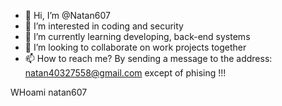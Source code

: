 - 👋 Hi, I’m @Natan607
- 👀 I’m interested in coding and security 
- 🌱 I’m currently learning developing, back-end systems
- 💞️ I’m looking to collaborate on work projects together
- 📫 How to reach me? By sending a message to the address:
          natan40327558@gmail.com  except of phising !!!
<!---
Natan607/Natan607 is a ✨ special ✨ repository because its `README.md` (this file) appears on your GitHub profile.
You can click the Preview link to take a look at your changes.
--->
WHoami natan607
